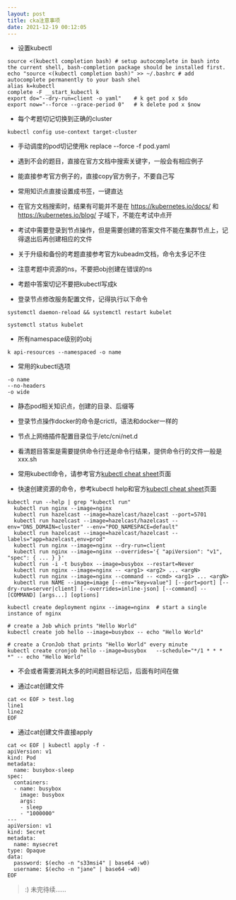 ```yaml
---
layout: post
title: cka注意事项
date: 2021-12-19 00:12:05
---
```


- 设置kubectl

```
source <(kubectl completion bash) # setup autocomplete in bash into the current shell, bash-completion package should be installed first.
echo "source <(kubectl completion bash)" >> ~/.bashrc # add autocomplete permanently to your bash shel
alias k=kubectl
complete -F __start_kubectl k
export do="--dry-run=client -o yaml"    # k get pod x $do
export now="--force --grace-period 0"   # k delete pod x $now
```

- 每个考题切记切换到正确的cluster

```
kubectl config use-context target-cluster
```

- 手动调度的pod切记使用k replace --force -f pod.yaml

- 遇到不会的题目，直接在官方文档中搜索关键字，一般会有相应例子
  
- 能直接参考官方例子的，直接copy官方例子，不要自己写

- 常用知识点直接设置成书签，一键直达
  
- 在官方文档搜索时，结果有可能并不是在 https://kubernetes.io/docs/ 和 https://kubernetes.io/blog/ 子域下，不能在考试中点开

- 考试中需要登录到节点操作，但是需要创建的答案文件不能在集群节点上，记得退出后再创建相应的文件

- 关于升级和备份的考题直接参考官方kubeadm文档，命令太多记不住

- 注意考题中资源的ns，不要把obj创建在错误的ns

- 考题中答案切记不要把kubectl写成k

- 登录节点修改服务配置文件，记得执行以下命令
  
```
systemctl daemon-reload && systemctl restart kubelet

systemctl status kubelet
```

- 所有namespace级别的obj

```
k api-resources --namespaced -o name
```

- 常用的kubectl选项

```
-o name
--no-headers
-o wide
```

- 静态pod相关知识点，创建的目录、后缀等

- 登录节点操作docker的命令是crictl，语法和docker一样的

- 节点上网络插件配置目录位于/etc/cni/net.d

- 看清题目答案是需要提供命令行还是命令行结果，提供命令行的文件一般是xxx.sh

- 常用kubectl命令，请参考官方[kubectl cheat sheet](https://kubernetes.io/docs/reference/kubectl/cheatsheet/)页面

- 快速创建资源的命令，参考kubectl help和官方[kubectl cheat sheet](https://kubernetes.io/docs/reference/kubectl/cheatsheet/)页面

```
kubectl run --help | grep "kubectl run"
  kubectl run nginx --image=nginx
  kubectl run hazelcast --image=hazelcast/hazelcast --port=5701
  kubectl run hazelcast --image=hazelcast/hazelcast --env="DNS_DOMAIN=cluster" --env="POD_NAMESPACE=default"
  kubectl run hazelcast --image=hazelcast/hazelcast --labels="app=hazelcast,env=prod"
  kubectl run nginx --image=nginx --dry-run=client
  kubectl run nginx --image=nginx --overrides='{ "apiVersion": "v1", "spec": { ... } }'
  kubectl run -i -t busybox --image=busybox --restart=Never
  kubectl run nginx --image=nginx -- <arg1> <arg2> ... <argN>
  kubectl run nginx --image=nginx --command -- <cmd> <arg1> ... <argN>
  kubectl run NAME --image=image [--env="key=value"] [--port=port] [--dry-run=server|client] [--overrides=inline-json] [--command] -- [COMMAND] [args...] [options]

kubectl create deployment nginx --image=nginx  # start a single instance of nginx

# create a Job which prints "Hello World"
kubectl create job hello --image=busybox -- echo "Hello World" 

# create a CronJob that prints "Hello World" every minute
kubectl create cronjob hello --image=busybox   --schedule="*/1 * * * *" -- echo "Hello World" 
```

- 不会或者需要消耗太多的时间题目标记后，后面有时间在做

- 通过cat创建文件

```
cat << EOF > test.log
line1
line2
EOF
```

- 通过cat创建文件直接apply

```
cat << EOF | kubectl apply -f -
apiVersion: v1
kind: Pod
metadata:
  name: busybox-sleep
spec:
  containers:
  - name: busybox
    image: busybox
    args:
    - sleep
    - "1000000"
---
apiVersion: v1
kind: Secret
metadata:
  name: mysecret
type: Opaque
data:
  password: $(echo -n "s33msi4" | base64 -w0)
  username: $(echo -n "jane" | base64 -w0)
EOF
```

> :) 未完待续......
